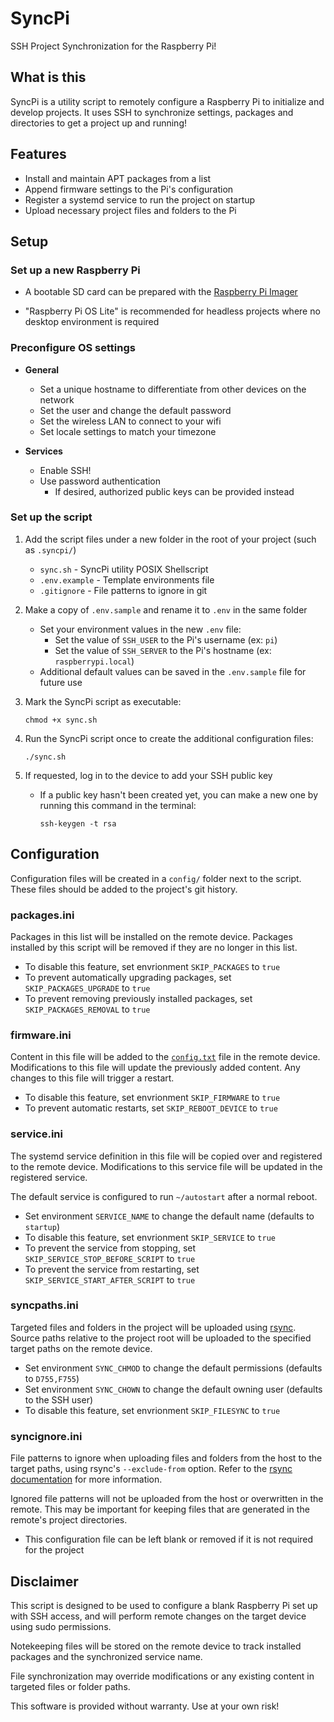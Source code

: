 # SyncPi

SSH Project Synchronization for the Raspberry Pi!

## What is this

SyncPi is a utility script to remotely configure a Raspberry Pi to initialize and develop projects.
It uses SSH to synchronize settings, packages and directories to get a project up and running!

## Features

- Install and maintain APT packages from a list
- Append firmware settings to the Pi's configuration
- Register a systemd service to run the project on startup
- Upload necessary project files and folders to the Pi

## Setup

### Set up a new Raspberry Pi

- A bootable SD card can be prepared with the [Raspberry Pi Imager](https://www.raspberrypi.com/software/)

- "Raspberry Pi OS Lite" is recommended for headless projects where no desktop environment is required

### Preconfigure OS settings

- **General**

  - Set a unique hostname to differentiate from other devices on the network
  - Set the user and change the default password
  - Set the wireless LAN to connect to your wifi
  - Set locale settings to match your timezone

- **Services**

  - Enable SSH!
  - Use password authentication
    - If desired, authorized public keys can be provided instead

### Set up the script

1. Add the script files under a new folder in the root of your project (such as `.syncpi/`)

   - `sync.sh` - SyncPi utility POSIX Shellscript
   - `.env.example` - Template environments file
   - `.gitignore` - File patterns to ignore in git

2. Make a copy of `.env.sample` and rename it to `.env` in the same folder

   - Set your environment values in the new `.env` file:
     - Set the value of `SSH_USER` to the Pi's username (ex: `pi`)
     - Set the value of `SSH_SERVER` to the Pi's hostname (ex: `raspberrypi.local`)
   - Additional default values can be saved in the `.env.sample` file for future use

3. Mark the SyncPi script as executable:

   ```
   chmod +x sync.sh
   ```

4. Run the SyncPi script once to create the additional configuration files:

   ```
   ./sync.sh
   ```

5. If requested, log in to the device to add your SSH public key

   - If a public key hasn't been created yet, you can make a new one by running this command in the terminal:

     ```
     ssh-keygen -t rsa
     ```

## Configuration

Configuration files will be created in a `config/` folder next to the script. These files should be added to the project's git history.

### packages.ini

Packages in this list will be installed on the remote device. Packages installed by this script will be removed if they are no longer in this list.

- To disable this feature, set envrionment `SKIP_PACKAGES` to `true`
- To prevent automatically upgrading packages, set `SKIP_PACKAGES_UPGRADE` to `true`
- To prevent removing previously installed packages, set `SKIP_PACKAGES_REMOVAL` to `true`

### firmware.ini

Content in this file will be added to the [`config.txt`](https://www.raspberrypi.com/documentation/computers/config_txt.html) file in the remote device. Modifications to this file will update the previously added content. Any changes to this file will trigger a restart.

- To disable this feature, set envrionment `SKIP_FIRMWARE` to `true`
- To prevent automatic restarts, set `SKIP_REBOOT_DEVICE` to `true`

### service.ini

The systemd service definition in this file will be copied over and registered to the remote device. Modifications to this service file will be updated in the registered service.

The default service is configured to run `~/autostart` after a normal reboot.

- Set environment `SERVICE_NAME` to change the default name (defaults to `startup`)
- To disable this feature, set envrionment `SKIP_SERVICE` to `true`
- To prevent the service from stopping, set `SKIP_SERVICE_STOP_BEFORE_SCRIPT` to `true`
- To prevent the service from restarting, set `SKIP_SERVICE_START_AFTER_SCRIPT` to `true`

### syncpaths.ini

Targeted files and folders in the project will be uploaded using [rsync](https://rsync.samba.org/). Source paths relative to the project root will be uploaded to the specified target paths on the remote device.

- Set environment `SYNC_CHMOD` to change the default permissions (defaults to `D755,F755`)
- Set environment `SYNC_CHOWN` to change the default owning user (defaults to the SSH user)
- To disable this feature, set envrionment `SKIP_FILESYNC` to `true`

### syncignore.ini

File patterns to ignore when uploading files and folders from the host to the target paths, using rsync's `--exclude-from` option. Refer to the [rsync documentation](https://download.samba.org/pub/rsync/rsync.1) for more information.

Ignored file patterns will not be uploaded from the host or overwritten in the remote. This may be important for keeping files that are generated in the remote's project directories.

- This configuration file can be left blank or removed if it is not required for the project

## Disclaimer

This script is designed to be used to configure a blank Raspberry Pi set up with SSH access, and will perform remote changes on the target device using sudo permissions.

Notekeeping files will be stored on the remote device to track installed packages and the synchronized service name.

File synchronization may override modifications or any existing content in targeted files or folder paths.

This software is provided without warranty. Use at your own risk!
